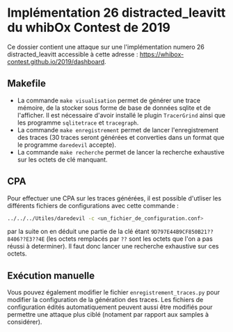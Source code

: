 # Implémentation 26 distracted_leavitt du whibOx Contest de 2019

Ce dossier contient une attaque sur une l'implémentation numero 26 distracted_leavitt accessible à cette adresse : https://whibox-contest.github.io/2019/dashboard.

## Makefile

* La commande `make visualisation` permet de générer une trace mémoire, de la stocker sous forme de base de données sqlite et de l'afficher. Il est nécessaire d'avoir installé le plugin `TracerGrind` ainsi que les programme `sqlitetrace` et `tracegraph`.
* La commande `make enregistrement` permet de lancer l'enregistrement des traces (30 traces seront générées et converties dans un format que le programme `daredevil` accepte).
* La commande `make recherche` permet de lancer la recherche exhaustive sur les octets de clé manquant.

## CPA

Pour effectuer une CPA sur les traces générées, il est possible d'utliser les différents fichiers de configurations avec cette commande :

```bash
../../../Utiles/daredevil -c <un_fichier_de_configuration.conf>
```

par la suite on en déduit une partie de la clé étant `9D797E44B9CF850B21??8406??E3??4E` (les octets remplacés par `??` sont les octets que l'on a pas réussi à determiner).
Il faut donc lancer une recherche exhaustive sur ces octets.

## Exécution manuelle

Vous pouvez également modifier le fichier `enregistrement_traces.py` pour modifier la configuration de la génération des traces. Les fichiers de configuration édités automatiquement peuvent aussi être modifiés pour permettre une attaque plus ciblé (notament par rapport aux samples à considérer).